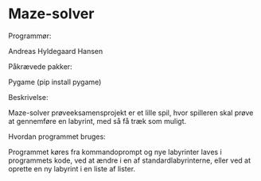 # Maze-solver

Programmør:

Andreas Hyldegaard Hansen


Påkrævede pakker:

Pygame (pip install pygame)


Beskrivelse:

Maze-solver prøveeksamensprojekt er et lille spil, hvor spilleren skal prøve at gennemføre en labyrint, med så få træk som muligt.


Hvordan programmet bruges:

Programmet køres fra kommandoprompt og nye labyrinter laves i programmets kode, ved at ændre i en af standardlabyrinterne, eller ved at oprette en ny labyrint i en liste af lister.